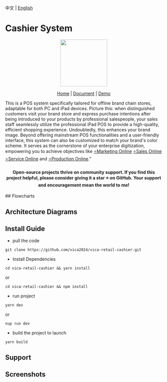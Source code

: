 中文 | [English](./README-en.md)

# Cashier System
<p align="center">
    <img src="https://s1.imagehub.cc/images/2024/04/29/9e531fec82c60fefbaceaafc8fbf7229.png" width="150" />
</p>
<p align="center">
    <a href="" target="_blank">Home</a> |
    <a href="" target="_blank">Document</a> | 
    <a href="" target="_blank">Demo</a> 
</p>

This is a POS system specifically tailored for offline brand chain stores, adaptable for both PC and iPad devices. Picture this: when distinguished customers visit your brand store and express purchase intentions after being introduced to your products by professional salespeople, your sales staff seamlessly utilize the professional iPad POS to provide a high-quality, efficient shopping experience. Undoubtedly, this enhances your brand image. Beyond offering mainstream POS functionalities and a user-friendly interface, this system can also be customized to match your brand's color scheme. It serves as the cornerstone of your enterprise digitization, empowering you to achieve objectives like <a href="" target="_blank">⭐Marketing Online</a> <a href="" target="_blank">⭐Sales Online</a> <a href="" target="_blank">⭐Service Online</a> and <a href="" target="_blank">⭐Production Online</a>."
<h4 align="center">
Open-source projects thrive on community support. If you find this project helpful, please consider giving it a star ⭐️ on GitHub. Your support and encouragement mean the world to me!
</h4>
## Flowcharts


## Architecture Diagrams


## Install Guide

- pull the code
```
git clone https://github.com/vica2024/vica-retail-cashier.git
```
- Install Dependencies
```
cd vica-retail-cashier && yarn install 
```
or
```
cd vica-retail-cashier && npm install
```
- run project
```
yarn dev
```
or
```
nup run dev
```
- build the project to launch
```
yarn build
```

## Support



## Screenshots

